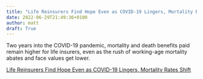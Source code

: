 ```yaml
---
title: "Life Reinsurers Find Hope Even as COVID-19 Lingers, Mortality Rates Shift"
date: 2022-06-29T21:49:36+0100
author: matt
draft: True
---
```

Two years into the COVID-19 pandemic, mortality and death benefits paid remain higher for life insurers, even as the rush of working-age mortality abates and face values get lower.
 

[ Life Reinsurers Find Hope Even as COVID-19 Lingers, Mortality Rates Shift ]( https://news.ambest.com/articlecontent.aspx?refnum=320908&amp;altsrc=43&amp;_ga=2.221416088.1487322820.1656499234-288655237.1653489180 )
